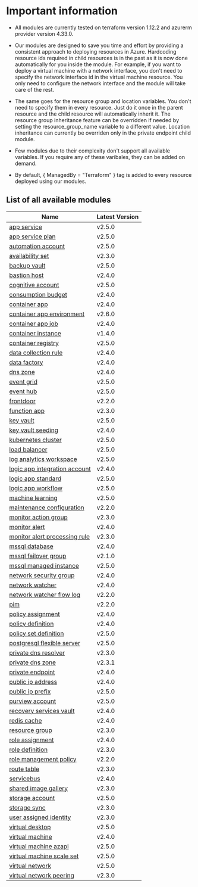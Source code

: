 # Important information
* All modules are currently tested on terraform version 1.12.2 and azurerm provider version 4.33.0.

* Our modules are designed to save you time and effort by providing a consistent approach to deploying resources in Azure. Hardcoding resource ids required in child resources is in the past as it is now done automatically for you inside the module. For example, if you want to deploy a virtual machine with a network interface, you don't need to specify the network interface id in the virtual machine resource. You only need to configure the network interface and the module will take care of the rest.

* The same goes for the resource group and location variables. You don't need to specify them in every resource. Just do it once in the parent resource and the child resource will automatically inherit it. The resource group inheritance feature can be overridden if needed by setting the resource_group_name variable to a different value. Location inheritance can currently be overriden only in the private endpoint child module.

* Few modules due to their complexity don't support all available variables. If you require any of these varibales, they can be added on demand.

* By default, { ManagedBy = "Terraform" } tag is added to every resource deployed using our modules.

## List of all available modules


| Name | Latest Version |
| ---- | -------------- |
| [app service](./app-service/README.md) | v2.5.0 |
| [app service plan](./app-service-plan/README.md) | v2.5.0 |
| [automation account](./automation-account/README.md) | v2.5.0 |
| [availability set](./availability-set/README.md) | v2.3.0 |
| [backup vault](./backup-vault/README.md) | v2.5.0 |
| [bastion host](./bastion-host/README.md) | v2.4.0 |
| [cognitive account](./cognitive-account/README.md) | v2.5.0 |
| [consumption budget](./consumption-budget/README.md) | v2.4.0 |
| [container app](./container-app/README.md) | v2.4.0 |
| [container app environment](./container-app-environment/README.md) | v2.6.0 |
| [container app job](./container-app-job/README.md) | v2.4.0 |
| [container instance](./container-instance/README.md) | v1.4.0 |
| [container registry](./container-registry/README.md) | v2.5.0 |
| [data collection rule](./data-collection-rule/README.md) | v2.4.0 |
| [data factory](./data-factory/README.md) | v2.4.0 |
| [dns zone](./dns-zone/README.md) | v2.4.0 |
| [event grid](./event-grid/README.md) | v2.5.0 |
| [event hub](./event-hub/README.md) | v2.5.0 |
| [frontdoor](./frontdoor/README.md) | v2.2.0 |
| [function app](./function-app/README.md) | v2.3.0 |
| [key vault](./key-vault/README.md) | v2.5.0 |
| [key vault seeding](./key-vault-seeding/README.md) | v2.4.0 |
| [kubernetes cluster](./kubernetes-cluster/README.md) | v2.5.0 |
| [load balancer](./load-balancer/README.md) | v2.5.0 |
| [log analytics workspace](./log-analytics-workspace/README.md) | v2.5.0 |
| [logic app integration account](./logic-app-integration-account/README.md) | v2.4.0 |
| [logic app standard](./logic-app-standard/README.md) | v2.5.0 |
| [logic app workflow](./logic-app-workflow/README.md) | v2.5.0 |
| [machine learning](./machine-learning/README.md) | v2.5.0 |
| [maintenance configuration](./maintenance-configuration/README.md) | v2.2.0 |
| [monitor action group](./monitor-action-group/README.md) | v2.3.0 |
| [monitor alert](./monitor-alert/README.md) | v2.4.0 |
| [monitor alert processing rule](./monitor-alert-processing-rule/README.md) | v2.3.0 |
| [mssql database](./mssql-database/README.md) | v2.4.0 |
| [mssql failover group](./mssql-failover-group/README.md) | v2.1.0 |
| [mssql managed instance](./mssql-managed-instance/README.md) | v2.5.0 |
| [network security group](./network-security-group/README.md) | v2.4.0 |
| [network watcher](./network-watcher/README.md) | v2.4.0 |
| [network watcher flow log](./network-watcher-flow-log/README.md) | v2.2.0 |
| [pim](./pim/README.md) | v2.2.0 |
| [policy assignment](./policy-assignment/README.md) | v2.4.0 |
| [policy definition](./policy-definition/README.md) | v2.4.0 |
| [policy set definition](./policy-set-definition/README.md) | v2.5.0 |
| [postgresql flexible server](./postgresql-flexible-server/README.md) | v2.5.0 |
| [private dns resolver](./private-dns-resolver/README.md) | v2.3.0 |
| [private dns zone](./private-dns-zone/README.md) | v2.3.1 |
| [private endpoint](./private-endpoint/README.md) | v2.4.0 |
| [public ip address](./public-ip-address/README.md) | v2.4.0 |
| [public ip prefix](./public-ip-prefix/README.md) | v2.5.0 |
| [purview account](./purview-account/README.md) | v2.5.0 |
| [recovery services vault](./recovery-services-vault/README.md) | v2.4.0 |
| [redis cache](./redis-cache/README.md) | v2.4.0 |
| [resource group](./resource-group/README.md) | v2.3.0 |
| [role assignment](./role-assignment/README.md) | v2.4.0 |
| [role definition](./role-definition/README.md) | v2.3.0 |
| [role management policy](./role-management-policy/README.md) | v2.2.0 |
| [route table](./route-table/README.md) | v2.3.0 |
| [servicebus](./servicebus/README.md) | v2.4.0 |
| [shared image gallery](./shared-image-gallery/README.md) | v2.3.0 |
| [storage account](./storage-account/README.md) | v2.5.0 |
| [storage sync](./storage-sync/README.md) | v2.3.0 |
| [user assigned identity](./user-assigned-identity/README.md) | v2.3.0 |
| [virtual desktop](./virtual-desktop/README.md) | v2.5.0 |
| [virtual machine](./virtual-machine/README.md) | v2.4.0 |
| [virtual machine azapi](./virtual-machine-azapi/README.md) | v2.5.0 |
| [virtual machine scale set](./virtual-machine-scale-set/README.md) | v2.5.0 |
| [virtual network](./virtual-network/README.md) | v2.5.0 |
| [virtual network peering](./virtual-network-peering/README.md) | v2.3.0 |
